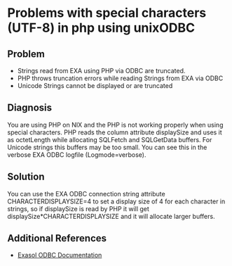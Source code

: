 # Problems with special characters (UTF-8) in php using unixODBC 
## Problem

* Strings read from EXA using PHP via ODBC are truncated.
* PHP throws truncation errors while reading Strings from EXA via ODBC
* Unicode Strings cannot be displayed or are truncated

## Diagnosis

You are using PHP on NIX and the PHP is not working properly when using special characters. PHP reads the column attribute displaySize and uses it as octetLength while allocating SQLFetch and SQLGetData buffers. For Unicode strings this buffers may be too small. You can see this in the verbose EXA ODBC logfile (Logmode=verbose).

## Solution

You can use the EXA ODBC connection string attribute CHARACTERDISPLAYSIZE=4 to set a display size of 4 for each character in strings, so if displaySize is read by PHP it will get displaySize*CHARACTERDISPLAYSIZE and it will allocate larger buffers.

## Additional References

* [Exasol ODBC Documentation](https://docs.exasol.com/connect_exasol/drivers/odbc/using_odbc.htm)
